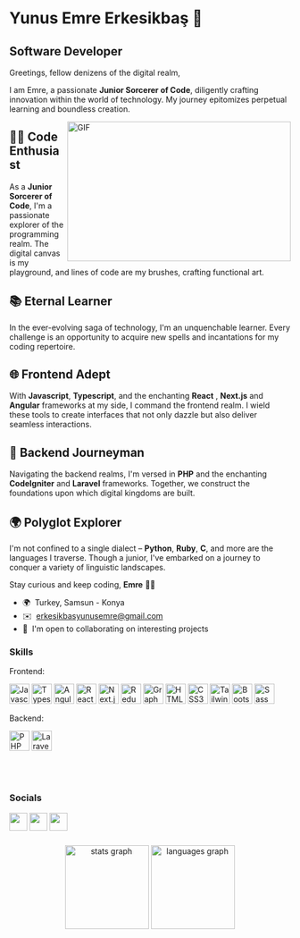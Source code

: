 Yunus Emre Erkesikbaş 🎩
======================================

Software Developer
--------------------------------------------


Greetings, fellow denizens of the digital realm,

I am Emre, a passionate **Junior Sorcerer of Code**, diligently crafting innovation within the world of technology. My journey epitomizes perpetual learning and boundless creation.

<img align="right" alt="GIF" src="https://github.com/yunusemreerkesikbas/yunusemreerkesikbas/blob/master/coding.gif?raw=true" width="400" height="250" />


## 👨‍💻 Code Enthusiast
As a **Junior Sorcerer of Code**, I'm a passionate explorer of the programming realm. The digital canvas is my playground, and lines of code are my brushes, crafting functional art.

## 📚 Eternal Learner
In the ever-evolving saga of technology, I'm an unquenchable learner. Every challenge is an opportunity to acquire new spells and incantations for my coding repertoire.

## 🌐 Frontend Adept
With **Javascript**, **Typescript**, and the enchanting **React** , **Next.js** and **Angular** frameworks at my side, I command the frontend realm. I wield these tools to create interfaces that not only dazzle but also deliver seamless interactions.

## 🏰 Backend Journeyman
Navigating the backend realms, I'm versed in **PHP** and the enchanting **CodeIgniter** and **Laravel** frameworks. Together, we construct the foundations upon which digital kingdoms are built.

## 🌍 Polyglot Explorer
I'm not confined to a single dialect – **Python**, **Ruby**, **C**, and more are the languages I traverse. Though a junior, I've embarked on a journey to conquer a variety of linguistic landscapes.

Stay curious and keep coding,
**Emre** 🚀🔥


* 🌍  Turkey, Samsun - Konya
* ✉️  [erkesikbasyunusemre@gmail.com](mailto:erkesikbasyunusemre@gmail.com)
* 🤝  I'm open to collaborating on interesting projects

### Skills

Frontend:
<p align="left">
  <a href="https://developer.mozilla.org/en-US/docs/Web/JavaScript" target="_blank" rel="noreferrer"><img src="https://raw.githubusercontent.com/danielcranney/readme-generator/main/public/icons/skills/javascript-colored.svg" width="36" height="36" alt="Javascript" /></a>
  <a href="https://www.typescriptlang.org/" target="_blank" rel="noreferrer"><img src="https://raw.githubusercontent.com/danielcranney/readme-generator/main/public/icons/skills/typescript-colored.svg" width="36" height="36" alt="Typescript" /></a>
  <a href="https://angular.io/" target="_blank" rel="noreferrer"><img src="https://raw.githubusercontent.com/danielcranney/readme-generator/main/public/icons/skills/angularjs-colored.svg" width="36" height="36" alt="Angular" /></a>
  <a href="https://react.dev/" target="_blank" rel="noreferrer"><img src="https://raw.githubusercontent.com/danielcranney/readme-generator/main/public/icons/skills/react-colored.svg" width="36" height="36" alt="React" /></a>
  <a href="https://nextjs.org/" target="_blank" rel="noreferrer"><img src="https://raw.githubusercontent.com/danielcranney/readme-generator/main/public/icons/skills/nextjs.svg" width="36" height="36" alt="Next.js" /></a>
  <a href="https://redux.js.org/" target="_blank" rel="noreferrer"><img src="https://raw.githubusercontent.com/danielcranney/readme-generator/main/public/icons/skills/redux-colored.svg" width="36" height="36" alt="Redux" /></a>
  <a href="https://graphql.org/" target="_blank" rel="noreferrer"><img src="https://raw.githubusercontent.com/danielcranney/readme-generator/main/public/icons/skills/graphql-colored.svg" width="36" height="36" alt="GraphQL" /></a>
  <a href="https://developer.mozilla.org/en-US/docs/Glossary/HTML5" target="_blank" rel="noreferrer"><img src="https://raw.githubusercontent.com/danielcranney/readme-generator/main/public/icons/skills/html5-colored.svg" width="36" height="36" alt="HTML5" /></a>
  <a href="https://www.w3.org/TR/CSS/#css" target="_blank" rel="noreferrer"><img src="https://raw.githubusercontent.com/danielcranney/readme-generator/main/public/icons/skills/css3-colored.svg" width="36" height="36" alt="CSS3" /></a>
  <a href="https://tailwindcss.com/" target="_blank" rel="noreferrer"><img src="https://raw.githubusercontent.com/danielcranney/readme-generator/main/public/icons/skills/tailwindcss-colored.svg" width="36" height="36" alt="Tailwind" /></a>  <a href="https://getbootstrap.com/" target="_blank" rel="noreferrer"><img src="https://raw.githubusercontent.com/danielcranney/readme-generator/main/public/icons/skills/bootstrap-colored.svg" width="36" height="36" alt="Bootstrap" /></a>
  <a href="https://www.sass-lang.com/" target="_blank" rel="noreferrer"><img src="https://raw.githubusercontent.com/danielcranney/readme-generator/main/public/icons/skills/sass-colored.svg" width="36" height="36" alt="Sass" /></a>

Backend:
<p align="left">
  <a href="https://www.php.net/" target="_blank" rel="noreferrer"><img src="https://raw.githubusercontent.com/danielcranney/readme-generator/main/public/icons/skills/php-colored.svg" width="36" height="36" alt="PHP" /></a>
  <a href="https://laravel.com/" target="_blank" rel="noreferrer"><img src="https://raw.githubusercontent.com/danielcranney/readme-generator/main/public/icons/skills/laravel-colored.svg" width="36" height="36" alt="Laravel" /></a>
</p>
<br></br>

### Socials

<p align="left">  
  <a href="http://www.instagram.com/yemreerkeskbs" target="_blank" rel="noreferrer"><img src="https://raw.githubusercontent.com/danielcranney/readme-generator/main/public/icons/socials/instagram.svg" width="32" height="32" /></a> 
  <a href="https://www.linkedin.com/in/yunusemreerkesikbas" target="_blank" rel="noreferrer"><img src="https://raw.githubusercontent.com/danielcranney/readme-generator/main/public/icons/socials/linkedin.svg" width="32" height="32" /></a> 
  <a href="https://www.twitter.com/yunuseerkskbs" target="_blank" rel="noreferrer"><img src="https://raw.githubusercontent.com/danielcranney/readme-generator/main/public/icons/socials/twitter.svg" width="32" height="32" /></a></p>

###

<div align="center">
  <img src="https://github-readme-stats.vercel.app/api?username=yunusemreerkesikbas&hide_title=false&hide_rank=false&show_icons=true&include_all_commits=true&count_private=true&disable_animations=false&theme=dracula&locale=en&hide_border=false&order=1" height="150" alt="stats graph"  />
  <img src="https://github-readme-stats.vercel.app/api/top-langs?username=yunusemreerkesikbas&locale=en&hide_title=false&layout=compact&card_width=320&langs_count=5&theme=dracula&hide_border=false&order=2" height="150" alt="languages graph"  />
</div>

###
